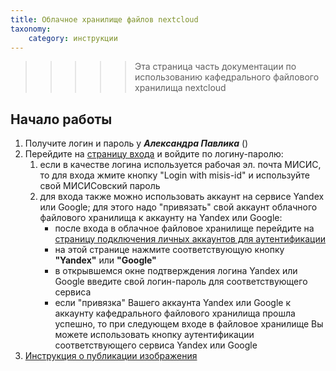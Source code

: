 ```yaml
---
title: Облачное хранилище файлов nextcloud
taxonomy:
    category: инструкции
---
```


>>>>> Эта страница часть документации по использованию кафедрального файлового хранилища nextcloud 

## Начало работы

1. Получите логин и пароль у ***Александра Павлика*** ()
1. Перейдите на [страницу входа](https://files.kik-misis.ru/) и войдите по логину-паролю:
    1. если в качестве логина используется рабочая эл. почта МИСИС, то для входа жмите кнопку "Login with misis-id" и используйте свой МИСИСовский пароль
    1. для входа также можно использовать аккаунт на сервисе Yandex или Google; для этого надо "привязать" свой аккаунт облачного файлового хранилища к аккаунту на Yandex или Google:
       - после входа в облачное файловое хранилище перейдите на [страницу подключения личных аккаунтов для аутентификации](https://files.kik-misis.ru/settings/user/sociallogin)
       - на этой странице нажмите соответствующую кнопку **"Yandex"** или  **"Google"**
       - в открывшемся окне подтверждения логина Yandex или Google введите свой логин-пароль для соответствующего сервиса
       - если "привязка" Вашего аккаунта Yandex или Google к аккаунту кафедрального файлового хранилища прошла успешно, то при следующем входе в файловое хранилище Вы можете использовать кнопку аутентификации соответствующего сервиса Yandex или Google
1. [Инструкция о публикации изображения](публикация-изображения)
